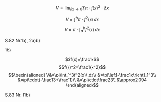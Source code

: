 $$V=\lim_{\delta x\to0} \sum \pi\cdot f(x)^2\cdot\delta x$$

$$V=\int^b\pi\cdot f^2(x)\,dx$$

$$V=\pi\cdot\int_a^bf^2(x)\,dx$$

S.82 Nr.1b), 2a)b)

1b)

$$f(x)=\frac1x$$
$$f(x)^2=\frac1{x^2}$$
$$\begin{aligned}
V&=\pi\int_1^3f^2(x)\,dx\\
&=\pi\left[-\frac1x\right]_1^3\\
&=\pi\cdot(-\frac13+\frac11)\\
&=\pi\cdot\frac23\\
&\approx2.094
\end{aligned}$$

S.83 Nr. 11b)